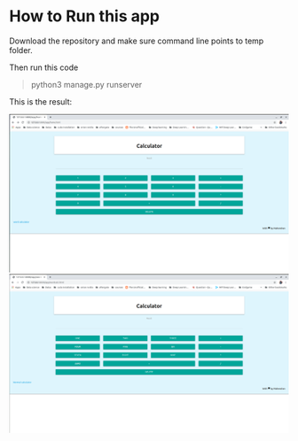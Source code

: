 # How to Run this app
Download the repository and make sure command line points to temp folder.

Then run this code 
> python3 manage.py runserver

This is the result:

![Normal Calculator](images/home.png)
![Word Calculator](images/wordcalci.png)

